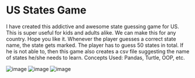 # US States Game
I have created this addictive and awesome state guessing game for US. This is super useful for kids and adults alike. We can make this for any country. Hope you like it.
Whenever the player guesses a correct state name, the state gets marked. The player has to guess 50 states in total. 
If he is not able to, then this game also creates a csv file suggesting the name of states he/she needs to learn.
Concepts Used: Pandas, Turtle, OOP, etc.

![image](https://user-images.githubusercontent.com/25523043/124376173-4cca6c80-dcc3-11eb-8788-fbcc24945c56.png)
![image](https://user-images.githubusercontent.com/25523043/124376181-57850180-dcc3-11eb-98b7-90d35f9a52a6.png)
![image](https://user-images.githubusercontent.com/25523043/124376196-679ce100-dcc3-11eb-951b-d7fc66d40778.png)
